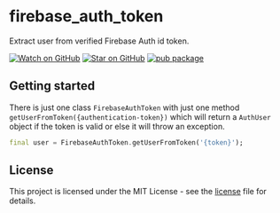 # firebase_auth_token

Extract user from verified Firebase Auth id token.

[![Watch on GitHub][github-watch-badge]][github-watch]
[![Star on GitHub][github-star-badge]][github-star]
[![pub package](https://img.shields.io/pub/v/firebase_auth_token.svg)](https://pub.dev/packages/firebase_auth_token)

## Getting started

There is just one class `FirebaseAuthToken` with just one method `getUserFromToken({authentication-token})` which will return a `AuthUser` object if the token is valid or else it will throw an exception.

```dart
final user = FirebaseAuthToken.getUserFromToken('{token}');
```

## License

This project is licensed under the MIT License - see the 
[license] file for details.

[license]: https://github.com/Gerrel/firebase_auth_token/blob/main/LICENSE
[github-watch-badge]: https://img.shields.io/github/watchers/Gerrel/firebase_auth_token.svg?style=social
[github-watch]: https://github.com/Gerrel/firebase_auth_token/watchers
[github-star-badge]: https://img.shields.io/github/stars/Gerrel/firebase_auth_token.svg?style=social
[github-star]: https://github.com/Gerrel/firebase_auth_token/stargazers
[releases]: https://github.com/Gerrel/firebase_auth_token/releases